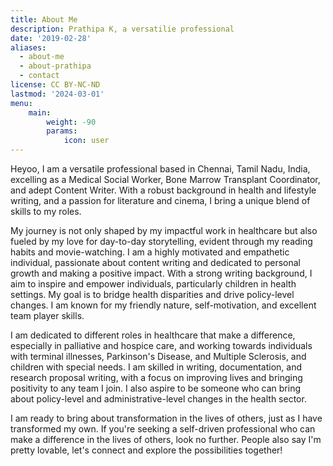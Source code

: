 ```yaml
---
title: About Me
description: Prathipa K, a versatilie professional
date: '2019-02-28'
aliases:
  - about-me
  - about-prathipa
  - contact
license: CC BY-NC-ND
lastmod: '2024-03-01'
menu:
    main: 
        weight: -90
        params:
            icon: user
---
```

Heyoo, I am a versatile professional based in Chennai, Tamil Nadu, India, excelling as a Medical Social Worker, Bone Marrow Transplant Coordinator, and adept Content Writer. With a robust background in health and lifestyle writing, and a passion for literature and cinema, I bring a unique blend of skills to my roles.

My journey is not only shaped by my impactful work in healthcare but also fueled by my love for day-to-day storytelling, evident through my  reading habits and movie-watching. I am a highly motivated and empathetic individual, passionate about content writing and dedicated to personal growth and making a positive impact. With a strong writing background, I aim to inspire and empower individuals, particularly children in health settings. My goal is to bridge health disparities and drive policy-level changes. I am known for my friendly nature, self-motivation, and excellent team player skills.

I am dedicated to different roles in healthcare that make a difference, especially in palliative and hospice care, and working towards individuals with terminal illnesses, Parkinson's Disease, and Multiple Sclerosis, and children with special needs. I am skilled in writing, documentation, and research proposal writing, with a focus on improving lives and bringing positivity to any team I join. I also aspire to be someone who can bring about policy-level and administrative-level changes in the health sector.

I am ready to bring about transformation in the lives of others, just as I have transformed my own. If you're seeking a self-driven professional who can make a difference in the lives of others, look no further. People also say I'm pretty lovable, let's connect and explore the possibilities together!